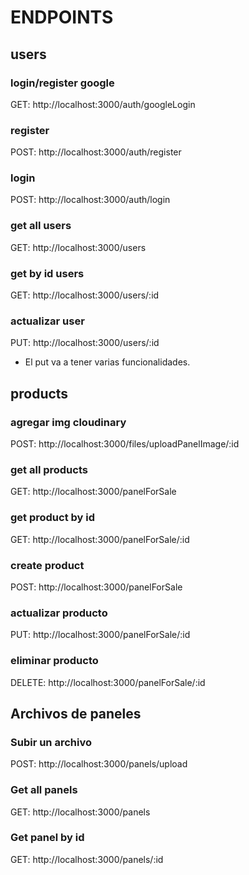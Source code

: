 # ENDPOINTS

## users

### login/register google

GET:
http://localhost:3000/auth/googleLogin

### register

POST:
http://localhost:3000/auth/register

### login

POST:
http://localhost:3000/auth/login

### get all users

GET:
http://localhost:3000/users

### get by id users

GET:
http://localhost:3000/users/:id

### actualizar user

PUT:
http://localhost:3000/users/:id

- El put va a tener varias funcionalidades.

## products

### agregar img cloudinary

POST:
http://localhost:3000/files/uploadPanelImage/:id

### get all products

GET:
http://localhost:3000/panelForSale

### get product by id

GET:
http://localhost:3000/panelForSale/:id

### create product

POST:
http://localhost:3000/panelForSale

### actualizar producto

PUT:
http://localhost:3000/panelForSale/:id

### eliminar producto

DELETE:
http://localhost:3000/panelForSale/:id

## Archivos de paneles

### Subir un archivo

POST:
http://localhost:3000/panels/upload

### Get all panels

GET:
http://localhost:3000/panels

### Get panel by id

GET:
http://localhost:3000/panels/:id